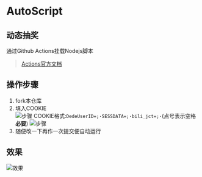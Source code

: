 # AutoScript
## 动态抽奖  
通过Github Actions挂载Nodejs脚本  
> [Actions官方文档](https://docs.github.com/en/free-pro-team@latest/actions/reference/workflow-syntax-for-github-actions)
## 操作步骤
1. fork本仓库  
2. 填入COOKIE  
![步骤](https://ftp.bmp.ovh/imgs/2020/11/c4e7ac036199551c.png)
COOKIE格式:`DedeUserID=;·SESSDATA=;·bili_jct=;·`(点号表示空格 **必要**)
![步骤](https://ftp.bmp.ovh/imgs/2020/11/dcc3f30e22f6b12a.png)
3. 随便改一下再作一次提交便自动运行
## 效果
![效果](https://ftp.bmp.ovh/imgs/2020/11/87d483cea98563fa.png)
